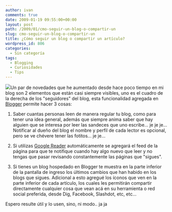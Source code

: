 ```yaml
---
author: ivan
comments: true
date: 2009-01-19 09:55:00+00:00
layout: post
path: /2009/01/cmo-seguir-un-blog-o-compartir-un
slug: cmo-seguir-un-blog-o-compartir-un
title: ¿Cómo seguir un blog o compartir un artículo?
wordpress_id: 806
categories:
  - Sin categoría
tags:
  - Blogging
  - Curiosidades
  - Tips
---
```


[![](http://ivan.campananaranjo.com/wp-content/uploads/2009/01/follow_blog.jpg)](http://3.bp.blogspot.com/_T2UWuNJg3dQ/SXQWFPUsIhI/AAAAAAAABTY/qwmUZs1rPNg/s1600-h/follow_blog.jpg)Un par de novedades que he aumentado desde hace poco tiempo en mi blog son 2 elementos que están casi siempre visibles, uno es el cuadro de la derecha de los "seguidores" del blog, esta funcionalidad agregada en [Blogger](http://www.blogger.com/) permite hacer 3 cosas:

1. Saber cuantas personas leen de manera regular tu blog, como para tener una idea general, además que siempre anima saber que hay alguien que se interesa por leer las sandeces que uno escribe... je je je... Notificar al dueño del blog el nombre y perfil de cada lector es opcional, pero se ve chévere tener las fotitos... je je...

2. Si utilizas [Google Reader](http://reader.google.com/) automáticamente se agregará el feed de la página para que te notifique cuando hay algo nuevo que leer y no tengas que pasar revisando constantemente las páginas que "sigues".
3. Si tienes un blog hospedado en Blogger te muestra en la parte inferior de la pantalla de ingreso los últimos cambios que han habido en los blogs que sigues.
   Adicional a esto agregué los íconos que ven en la parte inferior de cada artículo, los cuales les permitirán compartir directamente cualquier cosa que vean acá en su herramienta o red social preferida, desde Dig, Facebook, Slashdot, etc, etc...

Espero resulte útil y lo usen, sino, ni modo.. ja ja
